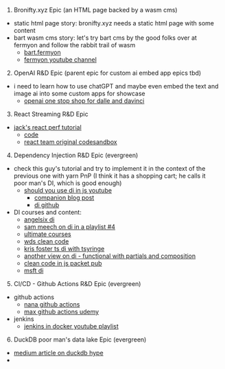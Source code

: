 1) Bronifty.xyz Epic (an HTML page backed by a wasm cms)
- static html page story: bronifty.xyz needs a static html page with some content
- bart wasm cms story: let's try bart cms by the good folks over at fermyon and follow the rabbit trail of wasm
	- [bart.fermyon](https://bartholomew.fermyon.dev/)
	- [fermyon youtube channel](https://www.youtube.com/watch?v=zv0ZplMvlSs)

2) OpenAI R&D Epic (parent epic for custom ai embed app epics tbd)
- i need to learn how to use chatGPT and maybe even embed the text and image ai into some custom apps for showcase
	- [openai one stop shop for dalle and davinci](https://beta.openai.com/docs/quickstart)

3) React Streaming R&D Epic
- [jack's react perf tutorial](https://youtu.be/o3JWb04DRIs)
	- [code](https://github.com/jherr/react-streaming)
	- [react team original codesandbox](https://codesandbox.io/s/kind-sammet-j56ro)


4) Dependency Injection R&D Epic (evergreen)
- check this guy's tutorial and try to implement it in the context of the previous one with yarn PnP (I think it has a shopping cart; he calls it poor man's DI, which is good enough)
	- [should you use di in js youtube](https://www.youtube.com/watch?v=Udfp9ln8naA)
		- [companion blog post](https://fek.io/blog/should-you-use-dependency-injection-in-java-script)
		- [di github](https://github.com/bronifty/express-dependency-injection-polyglotengineer-tutorial)
- DI courses and content:
	- [angelsix di](https://www.youtube.com/watch?v=rZqUgD8Jvbc)
	- [sam meech on di in a playlist #4](https://www.youtube.com/watch?v=hz0_q1MJa2k&list=PL0X6fGhFFNTcBB9N4fPyMgtOxfvyujiEh)
	- [ultimate courses](https://app.ultimatecourses.com/)
	- [wds clean code](https://www.youtube.com/watch?v=nnwD5Lwwqdo&list=PLZlA0Gpn_vH-xGQ-nQ87rXI7QkM6W3E79)
	- [kris foster ts di with tsyringe](https://www.youtube.com/watch?v=D1kM5W9r85Q)
	- [another view on di - functional with partials and composition](https://www.youtube.com/watch?v=cxs7oLGrxQ4)
	- [clean code in js packet pub](https://www.youtube.com/watch?v=iG5v4_N-zW4)
	- [msft di](https://www.youtube.com/watch?v=RVpADaFIlRw)

5) CI/CD - Github Actions R&D Epic (evergreen)
- github actions
	- [nana github actions](https://www.youtube.com/watch?v=R8_veQiYBjI&t=2s)
	- [max github actions udemy](https://www.udemy.com/course/github-actions-the-complete-guide/learn/lecture/34120940#overview)
- jenkins
	- [jenkins in docker youtube playlist](https://www.youtube.com/playlist?list=PLy7NrYWoggjw_LIiDK1LXdNN82uYuuuiC)

6) DuckDB poor man's data lake Epic (evergreen)
- [medium article on duckdb hype](https://olivermolander.medium.com/duckdb-whats-the-hype-about-5d46aaa73196)
- 